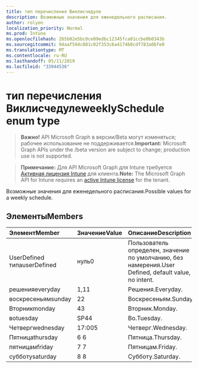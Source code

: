 ```yaml
---
title: тип перечисления Виклисчедуле
description: Возможные значения для еженедельного расписания.
author: rolyon
localization_priority: Normal
ms.prod: Intune
ms.openlocfilehash: 265b02e5bc0ce09edbc12345fca01ccbe0b0343b
ms.sourcegitcommit: 94aaf594c881c02f353c6a417460cdf783a0bfe0
ms.translationtype: MT
ms.contentlocale: ru-RU
ms.lasthandoff: 05/11/2019
ms.locfileid: "33944536"
---
```

# <a name="weeklyschedule-enum-type"></a><span data-ttu-id="9ef0b-103">тип перечисления Виклисчедуле</span><span class="sxs-lookup"><span data-stu-id="9ef0b-103">weeklySchedule enum type</span></span>

> <span data-ttu-id="9ef0b-104">**Важно!** API Microsoft Graph в версии/Beta могут изменяться; рабочее использование не поддерживается.</span><span class="sxs-lookup"><span data-stu-id="9ef0b-104">**Important:** Microsoft Graph APIs under the /beta version are subject to change; production use is not supported.</span></span>

> <span data-ttu-id="9ef0b-105">**Примечание:** Для API Microsoft Graph для Intune требуется [Активная лицензия Intune](https://go.microsoft.com/fwlink/?linkid=839381) для клиента.</span><span class="sxs-lookup"><span data-stu-id="9ef0b-105">**Note:** The Microsoft Graph API for Intune requires an [active Intune license](https://go.microsoft.com/fwlink/?linkid=839381) for the tenant.</span></span>

<span data-ttu-id="9ef0b-106">Возможные значения для еженедельного расписания.</span><span class="sxs-lookup"><span data-stu-id="9ef0b-106">Possible values for a weekly schedule.</span></span>

## <a name="members"></a><span data-ttu-id="9ef0b-107">Элементы</span><span class="sxs-lookup"><span data-stu-id="9ef0b-107">Members</span></span>
|<span data-ttu-id="9ef0b-108">Элемент</span><span class="sxs-lookup"><span data-stu-id="9ef0b-108">Member</span></span>|<span data-ttu-id="9ef0b-109">Значение</span><span class="sxs-lookup"><span data-stu-id="9ef0b-109">Value</span></span>|<span data-ttu-id="9ef0b-110">Описание</span><span class="sxs-lookup"><span data-stu-id="9ef0b-110">Description</span></span>|
|:---|:---|:---|
|<span data-ttu-id="9ef0b-111">UserDefined типа</span><span class="sxs-lookup"><span data-stu-id="9ef0b-111">userDefined</span></span>|<span data-ttu-id="9ef0b-112">нуль</span><span class="sxs-lookup"><span data-stu-id="9ef0b-112">0</span></span>|<span data-ttu-id="9ef0b-113">Пользователь определен, значение по умолчанию, без намерения.</span><span class="sxs-lookup"><span data-stu-id="9ef0b-113">User Defined, default value, no intent.</span></span>|
|<span data-ttu-id="9ef0b-114">решения</span><span class="sxs-lookup"><span data-stu-id="9ef0b-114">everyday</span></span>|<span data-ttu-id="9ef0b-115">1,1</span><span class="sxs-lookup"><span data-stu-id="9ef0b-115">1</span></span>|<span data-ttu-id="9ef0b-116">Решения.</span><span class="sxs-lookup"><span data-stu-id="9ef0b-116">Everyday.</span></span>|
|<span data-ttu-id="9ef0b-117">воскресеньям</span><span class="sxs-lookup"><span data-stu-id="9ef0b-117">sunday</span></span>|<span data-ttu-id="9ef0b-118">2</span><span class="sxs-lookup"><span data-stu-id="9ef0b-118">2</span></span>|<span data-ttu-id="9ef0b-119">Воскресеньям.</span><span class="sxs-lookup"><span data-stu-id="9ef0b-119">Sunday.</span></span>|
|<span data-ttu-id="9ef0b-120">Вторник</span><span class="sxs-lookup"><span data-stu-id="9ef0b-120">monday</span></span>|<span data-ttu-id="9ef0b-121">4</span><span class="sxs-lookup"><span data-stu-id="9ef0b-121">3</span></span>|<span data-ttu-id="9ef0b-122">Вторник.</span><span class="sxs-lookup"><span data-stu-id="9ef0b-122">Monday.</span></span>|
|<span data-ttu-id="9ef0b-123">во</span><span class="sxs-lookup"><span data-stu-id="9ef0b-123">tuesday</span></span>|<span data-ttu-id="9ef0b-124">SP4</span><span class="sxs-lookup"><span data-stu-id="9ef0b-124">4</span></span>|<span data-ttu-id="9ef0b-125">Во.</span><span class="sxs-lookup"><span data-stu-id="9ef0b-125">Tuesday.</span></span>|
|<span data-ttu-id="9ef0b-126">Четверг</span><span class="sxs-lookup"><span data-stu-id="9ef0b-126">wednesday</span></span>|<span data-ttu-id="9ef0b-127">17:00</span><span class="sxs-lookup"><span data-stu-id="9ef0b-127">5</span></span>|<span data-ttu-id="9ef0b-128">Четверг.</span><span class="sxs-lookup"><span data-stu-id="9ef0b-128">Wednesday.</span></span>|
|<span data-ttu-id="9ef0b-129">Пятница</span><span class="sxs-lookup"><span data-stu-id="9ef0b-129">thursday</span></span>|<span data-ttu-id="9ef0b-130">6 </span><span class="sxs-lookup"><span data-stu-id="9ef0b-130">6</span></span>|<span data-ttu-id="9ef0b-131">Пятница.</span><span class="sxs-lookup"><span data-stu-id="9ef0b-131">Thursday.</span></span>|
|<span data-ttu-id="9ef0b-132">пятницам</span><span class="sxs-lookup"><span data-stu-id="9ef0b-132">friday</span></span>|<span data-ttu-id="9ef0b-133">7 </span><span class="sxs-lookup"><span data-stu-id="9ef0b-133">7</span></span>|<span data-ttu-id="9ef0b-134">Пятницам.</span><span class="sxs-lookup"><span data-stu-id="9ef0b-134">Friday.</span></span>|
|<span data-ttu-id="9ef0b-135">субботу</span><span class="sxs-lookup"><span data-stu-id="9ef0b-135">saturday</span></span>|<span data-ttu-id="9ef0b-136">8 </span><span class="sxs-lookup"><span data-stu-id="9ef0b-136">8</span></span>|<span data-ttu-id="9ef0b-137">Субботу.</span><span class="sxs-lookup"><span data-stu-id="9ef0b-137">Saturday.</span></span>|




